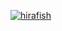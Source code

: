 <p align="left">
  <a href="https://github.com/yutkat/yutkat/">
    <img src="https://komarev.com/ghpvc/?username=hirafish" alt="hirafish" />
  </a>
